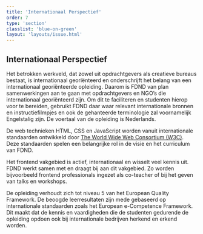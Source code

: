 ```yaml
---
title: 'Internationaal Perspectief'
order: 7
type: 'section'
classlist: 'blue-on-green'
layout: 'layouts/issue.html'
---
```


## Internationaal Perspectief

Het betrokken werkveld, dat zowel uit opdrachtgevers als creatieve bureaus bestaat,
is internationaal georiënteerd en onderschrijft het belang van een internationaal
georiënteerde opleiding. Daarom is FDND van plan samenwerkingen aan te gaan met
opdrachtgevers en NGO’s die internationaal georiënteerd zijn. Om dit te faciliteren
en studenten hierop voor te bereiden, gebruikt FDND daar waar relevant internationale
bronnen en instructiefilmpjes en ook de gehanteerde terminologie zal voornamelijk
Engelstalig zijn. De voertaal van de opleiding is Nederlands.

De web technieken HTML, CSS en JavaScript worden vanuit internationale standaarden
ontwikkeld door [The World Wide Web Consortium (W3C)](https://www.w3.org/). Deze
standaarden spelen een belangrijke rol in de visie en het curriculum van FDND.

Het frontend vakgebied is actief, internationaal en wisselt veel kennis uit. FDND
werkt samen met en draagt bij aan dit vakgebied. Zo worden bijvoorbeeld frontend
professionals ingezet als co-teacher of bij het geven van talks en workshops.

De opleiding verhoudt zich tot niveau 5 van het European Quality Framework. De
beoogde leerresultaten zijn mede gebaseerd op internationale standaarden zoals
het European e-Competence Framework. Dit maakt dat de kennis en vaardigheden die
de studenten gedurende de opleiding opdoen ook bij internationale bedrijven
herkend en erkend worden.
